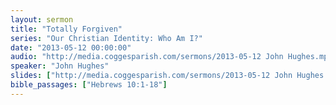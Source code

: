 ```yaml
---
layout: sermon
title: "Totally Forgiven"
series: "Our Christian Identity: Who Am I?"
date: "2013-05-12 00:00:00"
audio: "http://media.coggesparish.com/sermons/2013-05-12 John Hughes.mp3"
speaker: "John Hughes"
slides: ["http://media.coggesparish.com/sermons/2013-05-12 John Hughes.pdf"]
bible_passages: ["Hebrews 10:1-18"]
---
```


